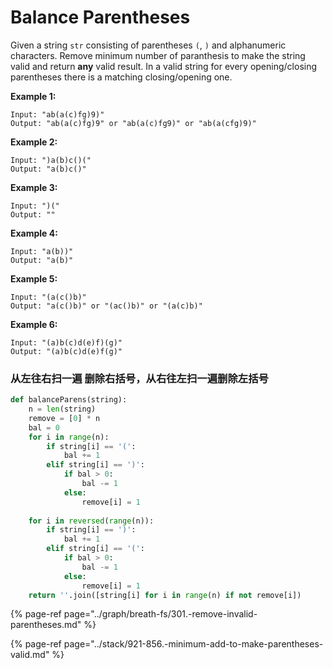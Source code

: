 # Balance Parentheses

Given a string `str` consisting of parentheses `(`, `)` and alphanumeric characters. Remove minimum number of paranthesis to make the string valid and return **any** valid result. In a valid string for every opening/closing parentheses there is a matching closing/opening one.

**Example 1:**

```text
Input: "ab(a(c)fg)9)"
Output: "ab(a(c)fg)9" or "ab(a(c)fg9)" or "ab(a(cfg)9)"
```

**Example 2:**

```text
Input: ")a(b)c()("
Output: "a(b)c()"
```

**Example 3:**

```text
Input: ")("
Output: ""
```

**Example 4:**

```text
Input: "a(b))"
Output: "a(b)"
```

**Example 5:**

```text
Input: "(a(c()b)"
Output: "a(c()b)" or "(ac()b)" or "(a(c)b)"
```

**Example 6:**

```text
Input: "(a)b(c)d(e)f)(g)"
Output: "(a)b(c)d(e)f(g)"
```

### 从左往右扫一遍 删除右括号，从右往左扫一遍删除左括号

```python
def balanceParens(string): 
    n = len(string)
    remove = [0] * n
    bal = 0
    for i in range(n):
        if string[i] == '(':
            bal += 1
        elif string[i] == ')':
            if bal > 0:
                bal -= 1
            else: 
                remove[i] = 1
                
    for i in reversed(range(n)):
        if string[i] == ')':
            bal += 1
        elif string[i] == '(':
            if bal > 0:
                bal -= 1
            else: 
                remove[i] = 1
    return ''.join([string[i] for i in range(n) if not remove[i])
```

{% page-ref page="../graph/breath-fs/301.-remove-invalid-parentheses.md" %}

{% page-ref page="../stack/921-856.-minimum-add-to-make-parentheses-valid.md" %}

